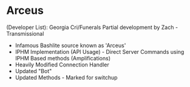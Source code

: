 # Arceus
(Developer List): Georgia Cri/Funerals
Partial development by Zach - Transmissional

- Infamous Bashlite source known as 'Arceus'
- IPHM Implementation (API Usage) - Direct Server Commands using IPHM Based methods (Amplifications)
- Heavily Modified Connection Handler
- Updated "Bot"
- Updated Methods - Marked for switchup
